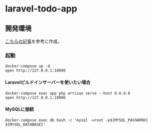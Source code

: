 # laravel-todo-app

## 開発環境

[こちらの記事](https://qiita.com/ucan-lab/items/17c806973e69792ada99)を参考に作成。

### 起動

```
docker-compose up -d
open http://127.0.0.1:10080
```

#### Laravelビルドインサーバーを使いたい場合

```
docker-compose exec app php artisan serve --host 0.0.0.0
open http://127.0.0.1:18000
```

#### MySQLに接続

```
docker-compose exec db bash -c 'mysql -uroot -p${MYSQL_PASSWORD} ${MYSQL_DATABASE}'
```
